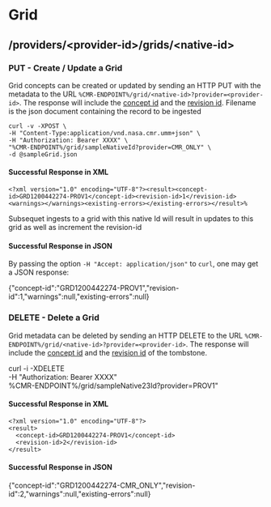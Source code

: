 # <a name="grid"></a> Grid

## <a name="provider-info-grid"></a> /providers/&lt;provider-id&gt;/grids/&lt;native-id&gt;

### <a name="create-update-grid"></a> PUT - Create / Update a Grid

Grid concepts can be created or updated by sending an HTTP PUT with the metadata to the URL `%CMR-ENDPOINT%/grid/<native-id>?provider=<provider-id>`. The response will include the [concept id](#concept-id) and the [revision id](#revision-id). Filename is the json document containing the record to be ingested

```
curl -v -XPOST \
-H "Content-Type:application/vnd.nasa.cmr.umm+json" \
-H "Authorization: Bearer XXXX" \
"%CMR-ENDPOINT%/grid/sampleNativeId?provider=CMR_ONLY" \
-d @sampleGrid.json
```

#### Successful Response in XML
```
<?xml version="1.0" encoding="UTF-8"?><result><concept-id>GRD1200442274-PROV1</concept-id><revision-id>1</revision-id><warnings></warnings><existing-errors></existing-errors></result>%
```
Subsequet ingests to a grid with this native Id will result in updates to this grid as well as increment the revision-id
#### Successful Response in JSON

By passing the option `-H "Accept: application/json"` to `curl`, one may
get a JSON response:

  {"concept-id":"GRD1200442274-PROV1","revision-id":1,"warnings":null,"existing-errors":null}

### <a name="delete-grid"></a> DELETE - Delete a Grid

Grid metadata can be deleted by sending an HTTP DELETE to the URL `%CMR-ENDPOINT%/grid/<native-id>?provider=<provider-id>`. The response will include the [concept id](#concept-id) and the [revision id](#revision-id) of the tombstone.


  curl -i -XDELETE \
    -H "Authorization: Bearer XXXX" \
    %CMR-ENDPOINT%/grid/sampleNative23Id?provider=PROV1"

#### Successful Response in XML

```
<?xml version="1.0" encoding="UTF-8"?>
<result>
  <concept-id>GRD1200442274-PROV1</concept-id>
  <revision-id>2</revision-id>
</result>
```
#### Successful Response in JSON

  {"concept-id":"GRD1200442274-CMR_ONLY","revision-id":2,"warnings":null,"existing-errors":null}
